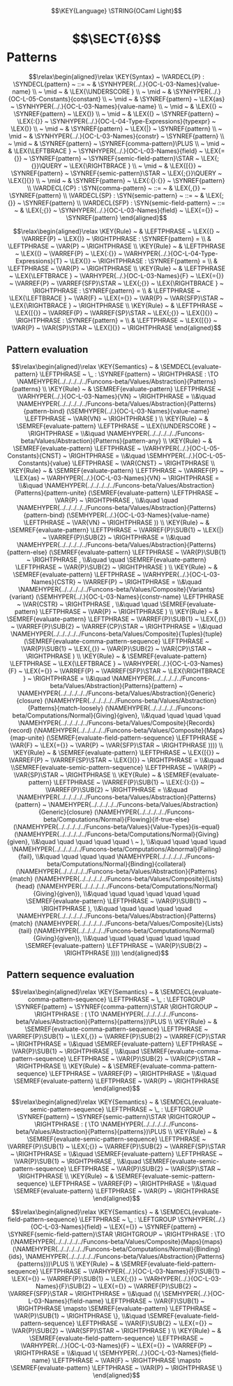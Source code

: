 $$\KEY{Language} \STRING{OCaml Light}$$

# $$\SECT{6}$$ Patterns
           


$$\relax\begin{aligned}\relax
  \KEY{Syntax} ~ 
    \VARDECL{P} : \SYNDECL{pattern}
      ~ ::= ~ &
      \SYNHYPER{../.}{OC-L-03-Names}{value-name} \\
      ~ \mid ~ &  \LEX{\UNDERSCORE } \\
      ~ \mid ~ &  \SYNHYPER{../.}{OC-L-05-Constants}{constant} \\
      ~ \mid ~ &  \SYNREF{pattern} ~ \LEX{as} ~ \SYNHYPER{../.}{OC-L-03-Names}{value-name} \\
      ~ \mid ~ &  \LEX{(} ~ \SYNREF{pattern} ~ \LEX{)} \\
      ~ \mid ~ &  \LEX{(} ~ \SYNREF{pattern} ~ \LEX{:{}} ~ \SYNHYPER{../.}{OC-L-04-Type-Expressions}{typexpr} ~ \LEX{)} \\
      ~ \mid ~ &  \SYNREF{pattern} ~ \LEX{|} ~ \SYNREF{pattern} \\
      ~ \mid ~ &  \SYNHYPER{../.}{OC-L-03-Names}{constr} ~ \SYNREF{pattern} \\
      ~ \mid ~ &  \SYNREF{pattern} ~ \SYNREF{comma-pattern}\PLUS \\
      ~ \mid ~ &  \LEX{\LEFTBRACE } ~ \SYNHYPER{../.}{OC-L-03-Names}{field} ~ \LEX{={}} ~ \SYNREF{pattern} ~ \SYNREF{semic-field-pattern}\STAR ~ \LEX{;{}}\QUERY ~ \LEX{\RIGHTBRACE } \\
      ~ \mid ~ &  \LEX{[{}} ~ \SYNREF{pattern} ~ \SYNREF{semic-pattern}\STAR ~ \LEX{;{}}\QUERY ~ \LEX{]{}} \\
      ~ \mid ~ &  \SYNREF{pattern} ~ \LEX{:{}:{}} ~ \SYNREF{pattern}
    \\
    \VARDECL{CP} : \SYN{comma-pattern}
      ~ ::= ~ & \LEX{,{}} ~ \SYNREF{pattern}
    \\
    \VARDECL{SP} : \SYN{semic-pattern}
      ~ ::= ~ & \LEX{;{}} ~ \SYNREF{pattern}
    \\
    \VARDECL{SFP} : \SYN{semic-field-pattern}
      ~ ::= ~ & \LEX{;{}} ~ \SYNHYPER{../.}{OC-L-03-Names}{field} ~ \LEX{={}} ~ \SYNREF{pattern}
\end{aligned}$$

$$\relax\begin{aligned}\relax
  \KEY{Rule} ~ 
    & \LEFTPHRASE ~ \LEX{(} ~ \VARREF{P} ~ \LEX{)} ~ \RIGHTPHRASE : \SYNREF{pattern} = \\
    & \LEFTPHRASE ~ \VAR{P} ~ \RIGHTPHRASE
\\
  \KEY{Rule} ~ 
    & \LEFTPHRASE ~ \LEX{(} ~ \VARREF{P} ~ \LEX{:{}} ~ \VARHYPER{../.}{OC-L-04-Type-Expressions}{T} ~ \LEX{)} ~ \RIGHTPHRASE : \SYNREF{pattern} = \\
    & \LEFTPHRASE ~ \VAR{P} ~ \RIGHTPHRASE
\\
  \KEY{Rule} ~ 
    & \LEFTPHRASE ~ \LEX{\LEFTBRACE } ~ \VARHYPER{../.}{OC-L-03-Names}{F} ~ \LEX{={}} ~ \VARREF{P} ~ \VARREF{SFP}\STAR ~ \LEX{;{}} ~ \LEX{\RIGHTBRACE } ~ \RIGHTPHRASE : \SYNREF{pattern} = \\
    & \LEFTPHRASE ~ \LEX{\LEFTBRACE } ~ \VAR{F} ~ \LEX{={}} ~ \VAR{P} ~ \VAR{SFP}\STAR ~ \LEX{\RIGHTBRACE } ~ \RIGHTPHRASE
\\
  \KEY{Rule} ~ 
    & \LEFTPHRASE ~ \LEX{[{}} ~ \VARREF{P} ~ \VARREF{SP}\STAR ~ \LEX{;{}} ~ \LEX{]{}} ~ \RIGHTPHRASE : \SYNREF{pattern} = \\
    & \LEFTPHRASE ~ \LEX{[{}} ~ \VAR{P} ~ \VAR{SP}\STAR ~ \LEX{]{}} ~ \RIGHTPHRASE
\end{aligned}$$

## Pattern evaluation
               


$$\relax\begin{aligned}\relax
  \KEY{Semantics} ~ 
  & \SEMDECL{evaluate-pattern} \LEFTPHRASE ~ \_ : \SYNREF{pattern} ~ \RIGHTPHRASE  :  \TO \NAMEHYPER{../../../../../Funcons-beta/Values/Abstraction}{Patterns}{patterns} 
\\
  \KEY{Rule} ~ 
    & \SEMREF{evaluate-pattern} \LEFTPHRASE ~ \VARHYPER{../.}{OC-L-03-Names}{VN} ~ \RIGHTPHRASE  = \\&\quad
      \NAMEHYPER{../../../../../Funcons-beta/Values/Abstraction}{Patterns}{pattern-bind}
        (\SEMHYPER{../.}{OC-L-03-Names}{value-name} \LEFTPHRASE ~ \VAR{VN} ~ \RIGHTPHRASE )
\\
  \KEY{Rule} ~ 
    & \SEMREF{evaluate-pattern} \LEFTPHRASE ~ \LEX{\UNDERSCORE } ~ \RIGHTPHRASE  = \\&\quad
      \NAMEHYPER{../../../../../Funcons-beta/Values/Abstraction}{Patterns}{pattern-any}
\\
  \KEY{Rule} ~ 
    & \SEMREF{evaluate-pattern} \LEFTPHRASE ~ \VARHYPER{../.}{OC-L-05-Constants}{CNST} ~ \RIGHTPHRASE  = \\&\quad
      \SEMHYPER{../.}{OC-L-05-Constants}{value} \LEFTPHRASE ~ \VAR{CNST} ~ \RIGHTPHRASE 
\\
  \KEY{Rule} ~ 
    & \SEMREF{evaluate-pattern} \LEFTPHRASE ~ \VARREF{P} ~ \LEX{as} ~ \VARHYPER{../.}{OC-L-03-Names}{VN} ~ \RIGHTPHRASE  = \\&\quad
      \NAMEHYPER{../../../../../Funcons-beta/Values/Abstraction}{Patterns}{pattern-unite}
        (\SEMREF{evaluate-pattern} \LEFTPHRASE ~ \VAR{P} ~ \RIGHTPHRASE , \\&\quad \quad 
         \NAMEHYPER{../../../../../Funcons-beta/Values/Abstraction}{Patterns}{pattern-bind}
           (\SEMHYPER{../.}{OC-L-03-Names}{value-name} \LEFTPHRASE ~ \VAR{VN} ~ \RIGHTPHRASE ))
\\
  \KEY{Rule} ~ 
    & \SEMREF{evaluate-pattern} \LEFTPHRASE ~ \VARREF{P}\SUB{1} ~ \LEX{|} ~ \VARREF{P}\SUB{2} ~ \RIGHTPHRASE  = \\&\quad
      \NAMEHYPER{../../../../../Funcons-beta/Values/Abstraction}{Patterns}{pattern-else}
        (\SEMREF{evaluate-pattern} \LEFTPHRASE ~ \VAR{P}\SUB{1} ~ \RIGHTPHRASE , \\&\quad \quad 
         \SEMREF{evaluate-pattern} \LEFTPHRASE ~ \VAR{P}\SUB{2} ~ \RIGHTPHRASE )
\\
  \KEY{Rule} ~ 
    & \SEMREF{evaluate-pattern} \LEFTPHRASE ~ \VARHYPER{../.}{OC-L-03-Names}{CSTR} ~ \VARREF{P} ~ \RIGHTPHRASE  = \\&\quad
      \NAMEHYPER{../../../../../Funcons-beta/Values/Composite}{Variants}{variant}
        (\SEMHYPER{../.}{OC-L-03-Names}{constr-name} \LEFTPHRASE ~ \VAR{CSTR} ~ \RIGHTPHRASE , \\&\quad \quad 
         \SEMREF{evaluate-pattern} \LEFTPHRASE ~ \VAR{P} ~ \RIGHTPHRASE )
\\
  \KEY{Rule} ~ 
    & \SEMREF{evaluate-pattern} \LEFTPHRASE ~ \VARREF{P}\SUB{1} ~ \LEX{,{}} ~ \VARREF{P}\SUB{2} ~ \VARREF{CP}\STAR ~ \RIGHTPHRASE  = \\&\quad
      \NAMEHYPER{../../../../../Funcons-beta/Values/Composite}{Tuples}{tuple}
        (\SEMREF{evaluate-comma-pattern-sequence} \LEFTPHRASE ~ \VAR{P}\SUB{1} ~ \LEX{,{}} ~ \VAR{P}\SUB{2} ~ \VAR{CP}\STAR ~ \RIGHTPHRASE )
\\
  \KEY{Rule} ~ 
    & \SEMREF{evaluate-pattern} \LEFTPHRASE ~ \LEX{\LEFTBRACE } ~ \VARHYPER{../.}{OC-L-03-Names}{F} ~ \LEX{={}} ~ \VARREF{P} ~ \VARREF{SFP}\STAR ~ \LEX{\RIGHTBRACE } ~ \RIGHTPHRASE  = \\&\quad
      \NAMEHYPER{../../../../../Funcons-beta/Values/Abstraction}{Patterns}{pattern} ~
        \NAMEHYPER{../../../../../Funcons-beta/Values/Abstraction}{Generic}{closure}
          (\NAMEHYPER{../../../../../Funcons-beta/Values/Abstraction}{Patterns}{match-loosely}
             (\NAMEHYPER{../../../../../Funcons-beta/Computations/Normal}{Giving}{given}, \\&\quad \quad \quad \quad 
              \NAMEHYPER{../../../../../Funcons-beta/Values/Composite}{Records}{record}
                (\NAMEHYPER{../../../../../Funcons-beta/Values/Composite}{Maps}{map-unite}
                   (\SEMREF{evaluate-field-pattern-sequence} \LEFTPHRASE ~ \VAR{F} ~ \LEX{={}} ~ \VAR{P} ~ \VAR{SFP}\STAR ~ \RIGHTPHRASE ))))
\\
  \KEY{Rule} ~ 
    & \SEMREF{evaluate-pattern} \LEFTPHRASE ~ \LEX{[{}} ~ \VARREF{P} ~ \VARREF{SP}\STAR ~ \LEX{]{}} ~ \RIGHTPHRASE  = \\&\quad
      \\SEMREF{evaluate-semic-pattern-sequence} \LEFTPHRASE ~ \VAR{P} ~ \VAR{SP}\STAR ~ \RIGHTPHRASE 
\\
  \KEY{Rule} ~ 
    & \SEMREF{evaluate-pattern} \LEFTPHRASE ~ \VARREF{P}\SUB{1} ~ \LEX{:{}:{}} ~ \VARREF{P}\SUB{2} ~ \RIGHTPHRASE  = \\&\quad
      \NAMEHYPER{../../../../../Funcons-beta/Values/Abstraction}{Patterns}{pattern} ~
        \NAMEHYPER{../../../../../Funcons-beta/Values/Abstraction}{Generic}{closure}
          (\NAMEHYPER{../../../../../Funcons-beta/Computations/Normal}{Flowing}{if-true-else}
             (\NAMEHYPER{../../../../../Funcons-beta/Values}{Value-Types}{is-equal}
                (\NAMEHYPER{../../../../../Funcons-beta/Computations/Normal}{Giving}{given}, \\&\quad \quad \quad \quad \quad 
                 \ ~ ), \\&\quad \quad \quad \quad 
              \NAMEHYPER{../../../../../Funcons-beta/Computations/Abnormal}{Failing}{fail}, \\&\quad \quad \quad \quad 
              \NAMEHYPER{../../../../../Funcons-beta/Computations/Normal}{Binding}{collateral}
                (\NAMEHYPER{../../../../../Funcons-beta/Values/Abstraction}{Patterns}{match}
                   (\NAMEHYPER{../../../../../Funcons-beta/Values/Composite}{Lists}{head}
                      (\NAMEHYPER{../../../../../Funcons-beta/Computations/Normal}{Giving}{given}), \\&\quad \quad \quad \quad \quad \quad 
                    \SEMREF{evaluate-pattern} \LEFTPHRASE ~ \VAR{P}\SUB{1} ~ \RIGHTPHRASE ), \\&\quad \quad \quad \quad \quad 
                 \NAMEHYPER{../../../../../Funcons-beta/Values/Abstraction}{Patterns}{match}
                   (\NAMEHYPER{../../../../../Funcons-beta/Values/Composite}{Lists}{tail}
                      (\NAMEHYPER{../../../../../Funcons-beta/Computations/Normal}{Giving}{given}), \\&\quad \quad \quad \quad \quad \quad 
                    \SEMREF{evaluate-pattern} \LEFTPHRASE ~ \VAR{P}\SUB{2} ~ \RIGHTPHRASE ))))
\end{aligned}$$

## Pattern sequence evaluation
               


$$\relax\begin{aligned}\relax
  \KEY{Semantics} ~ 
  & \SEMDECL{evaluate-comma-pattern-sequence} \LEFTPHRASE ~ \_ : \LEFTGROUP \SYNREF{pattern} ~ \SYNREF{comma-pattern}\STAR \RIGHTGROUP ~ \RIGHTPHRASE  : ( \TO \NAMEHYPER{../../../../../Funcons-beta/Values/Abstraction}{Patterns}{patterns})\PLUS 
\\
  \KEY{Rule} ~ 
    & \SEMREF{evaluate-comma-pattern-sequence} \LEFTPHRASE ~ \VARREF{P}\SUB{1} ~ \LEX{,{}} ~ \VARREF{P}\SUB{2} ~ \VARREF{CP}\STAR ~ \RIGHTPHRASE  = \\&\quad
      \SEMREF{evaluate-pattern} \LEFTPHRASE ~ \VAR{P}\SUB{1} ~ \RIGHTPHRASE , \\&\quad 
      \SEMREF{evaluate-comma-pattern-sequence} \LEFTPHRASE ~ \VAR{P}\SUB{2} ~ \VAR{CP}\STAR ~ \RIGHTPHRASE 
\\
  \KEY{Rule} ~ 
    & \SEMREF{evaluate-comma-pattern-sequence} \LEFTPHRASE ~ \VARREF{P} ~ \RIGHTPHRASE  = \\&\quad
      \SEMREF{evaluate-pattern} \LEFTPHRASE ~ \VAR{P} ~ \RIGHTPHRASE 
\end{aligned}$$

$$\relax\begin{aligned}\relax
  \KEY{Semantics} ~ 
  & \SEMDECL{evaluate-semic-pattern-sequence} \LEFTPHRASE ~ \_ : \LEFTGROUP \SYNREF{pattern} ~ \SYNREF{semic-pattern}\STAR \RIGHTGROUP ~ \RIGHTPHRASE  : ( \TO \NAMEHYPER{../../../../../Funcons-beta/Values/Abstraction}{Patterns}{patterns})\PLUS 
\\
  \KEY{Rule} ~ 
    & \SEMREF{evaluate-semic-pattern-sequence} \LEFTPHRASE ~ \VARREF{P}\SUB{1} ~ \LEX{;{}} ~ \VARREF{P}\SUB{2} ~ \VARREF{SP}\STAR ~ \RIGHTPHRASE  = \\&\quad
      \SEMREF{evaluate-pattern} \LEFTPHRASE ~ \VAR{P}\SUB{1} ~ \RIGHTPHRASE , \\&\quad 
      \SEMREF{evaluate-semic-pattern-sequence} \LEFTPHRASE ~ \VAR{P}\SUB{2} ~ \VAR{SP}\STAR ~ \RIGHTPHRASE 
\\
  \KEY{Rule} ~ 
    & \SEMREF{evaluate-semic-pattern-sequence} \LEFTPHRASE ~ \VARREF{P} ~ \RIGHTPHRASE  = \\&\quad
      \SEMREF{evaluate-pattern} \LEFTPHRASE ~ \VAR{P} ~ \RIGHTPHRASE 
\end{aligned}$$

$$\relax\begin{aligned}\relax
  \KEY{Semantics} ~ 
  & \SEMDECL{evaluate-field-pattern-sequence} \LEFTPHRASE ~ \_ : \LEFTGROUP \SYNHYPER{../.}{OC-L-03-Names}{field} ~ \LEX{={}} ~ \SYNREF{pattern} ~ \SYNREF{semic-field-pattern}\STAR \RIGHTGROUP ~ \RIGHTPHRASE  :  \TO (\NAMEHYPER{../../../../../Funcons-beta/Values/Composite}{Maps}{maps}
                                                                                                         (\NAMEHYPER{../../../../../Funcons-beta/Computations/Normal}{Binding}{ids},   
                                                                                                          \NAMEHYPER{../../../../../Funcons-beta/Values/Abstraction}{Patterns}{patterns}))\PLUS 
\\
  \KEY{Rule} ~ 
    & \SEMREF{evaluate-field-pattern-sequence} \LEFTPHRASE ~ \VARHYPER{../.}{OC-L-03-Names}{F}\SUB{1} ~ \LEX{={}} ~ \VARREF{P}\SUB{1} ~ \LEX{;{}} ~ \VARHYPER{../.}{OC-L-03-Names}{F}\SUB{2} ~ \LEX{={}} ~ \VARREF{P}\SUB{2} ~ \VARREF{SFP}\STAR ~ \RIGHTPHRASE  = \\&\quad
      (\{ \SEMHYPER{../.}{OC-L-03-Names}{field-name} \LEFTPHRASE ~ \VAR{F}\SUB{1} ~ \RIGHTPHRASE  \mapsto \SEMREF{evaluate-pattern} \LEFTPHRASE ~ \VAR{P}\SUB{1} ~ \RIGHTPHRASE  \}, \\&\quad 
       \SEMREF{evaluate-field-pattern-sequence} \LEFTPHRASE ~ \VAR{F}\SUB{2} ~ \LEX{={}} ~ \VAR{P}\SUB{2} ~ \VAR{SFP}\STAR ~ \RIGHTPHRASE )
\\
  \KEY{Rule} ~ 
    & \SEMREF{evaluate-field-pattern-sequence} \LEFTPHRASE ~ \VARHYPER{../.}{OC-L-03-Names}{F} ~ \LEX{={}} ~ \VARREF{P} ~ \RIGHTPHRASE  = \\&\quad
      \{ \SEMHYPER{../.}{OC-L-03-Names}{field-name} \LEFTPHRASE ~ \VAR{F} ~ \RIGHTPHRASE  \mapsto \SEMREF{evaluate-pattern} \LEFTPHRASE ~ \VAR{P} ~ \RIGHTPHRASE  \}
\end{aligned}$$



[Funcons-beta]: /CBS-beta/math/Funcons-beta
  "FUNCONS-BETA"
[Unstable-Funcons-beta]: /CBS-beta/math/Unstable-Funcons-beta
  "UNSTABLE-FUNCONS-BETA"
[Languages-beta]: /CBS-beta/math/Languages-beta
  "LANGUAGES-BETA"
[Unstable-Languages-beta]: /CBS-beta/math/Unstable-Languages-beta
  "UNSTABLE-LANGUAGES-BETA"
[CBS-beta]: /CBS-beta 
  "CBS-BETA"
